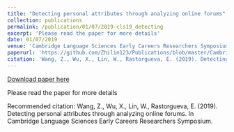 ```yaml
---
title: "Detecting personal attributes through analyzing online forums"
collection: publications
permalink: /publication/01/07/2019-cls19_detecting
excerpt: 'Please read the paper for more details'
date: 01/07/2019
venue: 'Cambridge Language Sciences Early Careers Researchers Symposium'
paperurl: 'https://github.com/Zhilin123/Publications/blob/master/Cambridge%20Language%20Sciences%20ECR.pdf'
citation: 'Wang, Z., Wu, X., Lin, W., Rastorgueva, E. (2019). Detecting personal attributes through analyzing online forums. In Cambridge Language Sciences Early Careers Researchers Symposium.'
---
```


<a href='https://github.com/Zhilin123/Publications/blob/master/Cambridge%20Language%20Sciences%20ECR.pdf'>Download paper here</a>

Please read the paper for more details

Recommended citation: Wang, Z., Wu, X., Lin, W., Rastorgueva, E. (2019). Detecting personal attributes through analyzing online forums. In Cambridge Language Sciences Early Careers Researchers Symposium.